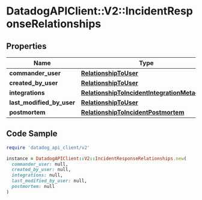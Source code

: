 # DatadogAPIClient::V2::IncidentResponseRelationships

## Properties

| Name | Type | Description | Notes |
| ---- | ---- | ----------- | ----- |
| **commander_user** | [**RelationshipToUser**](RelationshipToUser.md) |  | [optional] |
| **created_by_user** | [**RelationshipToUser**](RelationshipToUser.md) |  | [optional] |
| **integrations** | [**RelationshipToIncidentIntegrationMetadatas**](RelationshipToIncidentIntegrationMetadatas.md) |  | [optional] |
| **last_modified_by_user** | [**RelationshipToUser**](RelationshipToUser.md) |  | [optional] |
| **postmortem** | [**RelationshipToIncidentPostmortem**](RelationshipToIncidentPostmortem.md) |  | [optional] |

## Code Sample

```ruby
require 'datadog_api_client/v2'

instance = DatadogAPIClient::V2::IncidentResponseRelationships.new(
  commander_user: null,
  created_by_user: null,
  integrations: null,
  last_modified_by_user: null,
  postmortem: null
)
```

